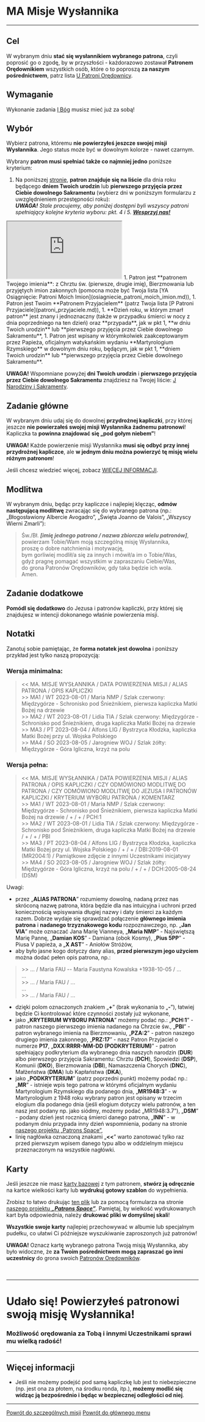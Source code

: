 # <span class="status status-list"><span class="status status-mission">MA</span> Misje Wysłannika</span>
---

## Cel
W <span class="selected-day-info">wybranym dniu</span> **stać się wysłannikiem wybranego patrona**, czyli poprosić go o zgodę, by w przyszłości - każdorazowo zostawał **Patronem Orędownikiem** wszystkich osób, które o to poproszą **za naszym pośrednictwem**, patrz lista [<span class="status status-list"><span class="status status-red">U</span> Patroni Orędownicy</span>](patroni_oredownicy.md).
## Wymaganie
Wykonanie zadania [<span class="status status-list"><span class="status status-god">I</span> Bóg</span>](bog.md) musisz mieć już za sobą!
## Wybór
Wybierz patrona, któremu **nie powierzyłeś jeszcze swojej misji Wysłannika**. Jego status może być w dowolnym kolorze - nawet <span class="status status-black">czarnym</span>.

Wybrany **patron musi spełniać także co najmniej jedno** poniższe kryterium:
1. Na poniższej [stronie](https://pl.patrons.space/dates/list-of-patrons-and-immovable-feasts), **patron znajduje się na liście** dla dnia roku będącego **dniem Twoich urodzin** lub **pierwszego przyjęcia przez Ciebie dowolnego Sakramentu** (wybierz dni w poniższym formularzu z uwzględnieniem przestępności roku):  
_**UWAGA!** Stale pracujemy, aby poniżej dostępni byli wszyscy patroni spełniający kolejne kryteria wyboru: pkt. 4 i 5. [**Wesprzyj nas!**](https://pl.gratiadei.org/#wesprzyj-nas)_
<iframe id="my-patrons-for-today" src="https://pl.patrons.space/dates/list-of-patrons-and-immovable-feasts?content-only=1"></iframe>
1. Patron jest **patronem Twojego imienia**: z Chrztu św. (pierwsze, drugie imię), Bierzmowania lub przyjętych imion zakonnych (pomocna może być Twoja lista [<span class="status status-list"><span class="status status-list">YA</span> Osiągnięcie: Patroni Moich Imion</span>](osiagniecie_patroni_moich_imion.md)),
1. Patron jest Twoim **Patronem Przyjacielem** (patrz Twoja lista [<span class="status status-list"><span class="status status-white">P</span> Patroni Przyjaciele</span>](patroni_przyjaciele.md)),
1. **Dzień roku, w którym zmarł patron** jest znany i jednoznaczny (także w przypadku śmierci w nocy z dnia poprzedniego na ten dzień) oraz **przypada**, jak w pkt 1, **w dniu Twoich urodzin** lub **pierwszego przyjęcia przez Ciebie dowolnego Sakramentu**,
1. Patron jest wpisany w którymkolwiek zaakceptowanym przez Papieża, oficjalnym watykańskim wydaniu **Martyrologium Rzymskiego** w dowolnym dniu roku, będącym, jak w pkt 1, **dniem Twoich urodzin** lub **pierwszego przyjęcia przez Ciebie dowolnego Sakramentu**.

**UWAGA!** Wspomniane powyżej **dni Twoich urodzin** i **pierwszego przyjęcia przez Ciebie dowolnego Sakramentu** znajdziesz na Twojej liście: [<span class="status status-list"><span class="status status-list">J</span> Narodziny i Sakramenty</span>](narodziny_i_sakramenty.md).
## Zadanie główne
W <span class="selected-day-info">wybranym dniu</span> udaj się do dowolnej **przydrożnej kapliczki**, przy której jeszcze **nie powierzałeś swojej misji Wysłannika żadnemu patronowi**! Kapliczka ta **powinna znajdować się „pod gołym niebem”**!

**UWAGA!** Każde powierzenie misji Wysłannika **musi się odbyć przy innej przydrożnej kapliczce**, ale **w jednym dniu można powierzyć tę misję wielu różnym patronom**!

Jeśli chcesz wiedzieć więcej, zobacz [WIĘCEJ INFORMACJI](#misje-wyslannika-wiecej-informacji).
## Modlitwa
W <span class="selected-day-info">wybranym dniu</span>, będąc przy kapliczce i najlepiej klęcząc, **odmów następującą modlitwę** zwracając się do wybranego patrona (np.: „Błogosławiony Albercie Avogadro”, „Święta Joanno de Valois”, „Wszyscy Wierni Zmarli”):
> Św./Bł. _**[imię jednego patrona / nazwa zbiorcza wielu patronów]**_,  
> powierzam Tobie/Wam moją szczególną misję Wysłannika,  
> proszę o dobre natchnienia i motywację,  
> bym gorliwiej modlił/a się za innych i mówił/a im o Tobie/Was,  
> gdyż pragnę pomagać wszystkim w zapraszaniu Ciebie/Was,  
> do grona Patronów Orędowników, gdy taka będzie ich wola.  
> Amen.
## Zadanie dodatkowe
**Pomódl się dodatkowo** do Jezusa i patronów kapliczki, przy której się znajdujesz w intencji dokonanego właśnie powierzenia misji.
## Notatki
Zanotuj sobie pamiętając, że **forma notatek jest dowolna** i poniższy przykład jest tylko naszą propozycją:
### Wersja minimalna:
> \<\< MA. MISJE WYSŁANNIKA / DATA POWIERZENIA MISJI / ALIAS PATRONA / OPIS KAPLICZKI  
> \>\> MA1 / WT 2023-08-01 / Maria NMP / Szlak czerwony: Międzygórze - Schronisko pod Śnieżnikiem, pierwsza kapliczka Matki Bożej na drzewie  
> \>\> MA2 / WT 2023-08-01 / Lidia TIA / Szlak czerwony: Międzygórze - Schronisko pod Śnieżnikiem, druga kapliczka Matki Bożej na drzewie  
> \>\> MA3 / PT 2023-08-04 / Alfons LIG / Bystrzyca Kłodzka, kapliczka Matki Bożej przy ul. Wojska Polskiego  
> \>\> MA4 / SO 2023-08-05 / Jarogniew WOJ / Szlak żółty: Międzygórze - Góra Igliczna, krzyż na polu
### Wersja pełna:
> \<\< MA. MISJE WYSŁANNIKA / DATA POWIERZENIA MISJI / ALIAS PATRONA / OPIS KAPLICZKI / CZY ODMÓWIONO MODLITWĘ DO PATRONA / CZY ODMÓWIONO MODLITWĘ DO JEZUSA I PATRONÓW KAPLICZKI / KRYTERIUM WYBORU PATRONA / KOMENTARZ  
> \>\> MA1 / WT 2023-08-01 / Maria NMP / Szlak czerwony: Międzygórze - Schronisko pod Śnieżnikiem, pierwsza kapliczka Matki Bożej na drzewie / + / + / PCH:1  
> \>\> MA2 / WT 2023-08-01 / Lidia TIA / Szlak czerwony: Międzygórze - Schronisko pod Śnieżnikiem, druga kapliczka Matki Bożej na drzewie / + / + / PBI  
> \>\> MA3 / PT 2023-08-04 / Alfons LIG / Bystrzyca Kłodzka, kapliczka Matki Bożej przy ul. Wojska Polskiego / + / + / DBI:2019-08-01 (MR2004:1) / Pamiątkowe zdjęcie z innymi Uczestnikami inicjatywy  
> \>\> MA4 / SO 2023-08-05 / Jarogniew WOJ / Szlak żółty: Międzygórze - Góra Igliczna, krzyż na polu / + / + / DCH:2005-08-24 (DSM)

Uwagi:
- przez „**ALIAS PATRONA**” rozumiemy dowolną, nadaną przez nas skróconą nazwę patrona, która będzie dla nas intuicyjna i uchroni przed koniecznością wpisywania długiej nazwy i daty śmierci za każdym razem. Dobrze wydaje się sprawdzać połączenie **głównego imienia patrona** i **nadanego trzyznakowego kodu** rozpoznawczego, np. „**Jan VIA**” może oznaczać Jana Marię Vianneya, „**Maria NMP**” - Najświętszą Marię Pannę, „**Damian KOS**” - Damiana (obok Kosmy), „**Pius 5PP**” - Piusa V papieża, a „**X AST**” - Aniołów Stróżów,
- aby było jasne kogo dotyczy dany alias, **przed pierwszym jego użyciem** można dodać pełen opis patrona, np.:
> \>\> ... / Maria FAU -- Maria Faustyna Kowalska +1938-10-05 / ...  
> ...  
> \>\> ... / Maria FAU / ...  
> ...  
> \>\> ... / Maria FAU / ...
- dzięki polom oznaczonych znakiem „**+**” (brak wykonania to „**-**”), łatwiej będzie Ci kontrolować które czynności zostały już wykonane,
- jako „**KRYTERIUM WYBORU PATRONA**” możemy podać np.: „**PCH:1**” - patron naszego pierwszego imienia nadanego na Chrzcie św., „**PBI**” - patron wybranego imienia na Bierzmowaniu, „**PZA:2**” - patron naszego drugiego imienia zakonnego, „**PRZ:17**” - nasz Patron Przyjaciel o numerze **P17**, „**DXX:RRRR-MM-DD (PODKRYTERIUM)**” - patron spełniający podkryterium dla wybranego dnia naszych narodzin (**DUR**) albo pierwszego przyjęcia Sakramentu: Chrztu (**DCH**), Spowiedzi (**DSP**), Komunii (**DKO**), Bierzmowania (**DBI**), Namaszczenia Chorych (**DNC**), Małżeństwa (**DMA**) lub Kapłaństwa (**DKA**),
- jako „**PODKRYTERIUM**” (patrz poprzedni punkt) możemy podać np.: „**MR**” - istnieje wpis tego patrona w którymś oficjalnym wydaniu Martyrologium Rzymskiego dla podanego dnia, „**MR1948:3**” - w Martyrologium z 1948 roku wybrany patron jest opisany w trzecim elogium dla podanego dnia (jeśli elogium dotyczy wielu patronów, a ten nasz jest podany np. jako siódmy, możemy podać „MR1948:3.7”), „**DSM**” - podany dzień jest rocznicą śmierci danego patrona, „**INN**” - w podanym dniu przypada inny dzień wspomnienia, podany na stronie [naszego projektu „Patrons Space”](https://pl.patrons.space),
- linię nagłówka oznaczoną znakami „**<<**” warto zanotować tylko raz przed pierwszym wpisem danego typu albo w oddzielnym miejscu przeznaczonym na wszystkie nagłówki.
## Karty
Jeśli jeszcze nie masz [karty bazowej](karty_kolekcjonerskie.md#karty-kolekcjonerskie-karty-bazowe) z tym patronem, **stwórz ją odręcznie** na kartce wielkości karty lub **wydrukuj gotowy szablon** do wypełnienia.

Zrobisz to łatwo drukując [ten plik](/pl/pdf/karty_bazowe.pdf) lub za pomocą formularza na stronie [naszego projektu **_„Patrons Space”_**](https://pl.patrons.space/cards). Pamiętaj, by wielkość wydrukowanych kart była odpowiednia, należy **drukować pliki w domyślnej skali**!

**Wszystkie swoje karty** najlepiej przechowywać w albumie lub specjalnym pudełku, co ułatwi Ci późniejsze wyszukiwanie zaproszonych już patronów!

**UWAGA!** Oznacz kartę wybranego patrona Twoją misją Wysłannika, aby było widoczne, że **za Twoim pośrednictwem mogą zapraszać go inni uczestnicy** do grona swoich [Patronów Orędowników](patroni_oredownicy.md).
<br />
<br />
<br />

---
# Udało się! Powierzyłeś patronowi swoją **misję Wysłannika**!
### Możliwość orędowania za Tobą i innymi Uczestnikami sprawi mu wielką radość!
---

## <span id="misje-wyslannika-wiecej-informacji">Więcej informacji</span>
- Jeśli nie możemy podejść pod samą kapliczkę lub jest to niebezpieczne (np. jest ona za płotem, na środku ronda, itp.), **możemy modlić się widząc ją bezpośrednio i będąc w bezpiecznej odległości od niej**.

---
[Powrót do szczególnych misji](jak_powierzac_patronom_swoje_szczegolne_misje.md)
[Powrót do głównego menu](index.md)
